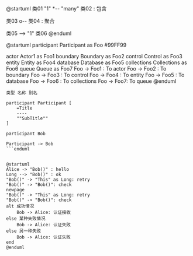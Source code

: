 
@startuml
类01 "1" *-- "many" 类02 : 包含

类03 o-- 类04 : 聚合

类05 --> "1" 类06
@enduml

@startuml
participant Participant as Foo #99FF99

actor       Actor1       as Foo1
boundary    Boundary    as Foo2
control     Control     as Foo3
entity      Entity      as Foo4
database    Database    as Foo5
collections Collections as Foo6
queue       Queue       as Foo7
Foo -> Foo1 : To actor 
Foo -> Foo2 : To boundary
Foo -> Foo3 : To control
Foo -> Foo4 : To entity
Foo -> Foo5 : To database
Foo -> Foo6 : To collections
Foo -> Foo7: To queue
@enduml

```类型 名称 别名```

```startuml
participant Participant [
    =Title
    ----
    ""SubTitle""
]

participant Bob

Participant -> Bob
```enduml


@startuml
Alice -> "Bob()" : hello
Long --> "Bob()" : ok
"Bob()" -> "This" as Long: retry
"Bob()" -> "Bob()": check
newpage
"Bob()" -> "This" as Long: retry
"Bob()" -> "Bob()": check
alt 成功情况
    Bob -> Alice: 认证接收
else 某种失败情况
    Bob -> Alice: 认证失败
else 另一种失败
    Bob -> Alice: 认证失败
end
@enduml
